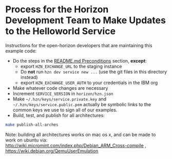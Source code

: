 # Process for the Horizon Development Team to Make Updates to the Helloworld Service

Instructions for the open-horizon developers that are maintaining this example code:

- Do the steps in the [README.md Preconditions](#preconditions) section, **except**:
  - export `HZN_EXCHANGE_URL` to the staging instance
  - Do **not** run `hzn dev service new ...` (use the git files in this directory instead)
  - export `HZN_EXCHANGE_USER_AUTH` to your credentials in the IBM org
- Make whatever code changes are necessary
- Increment `SERVICE_VERSION` in `horizon/hzn.json`
- Make `~/.hzn/keys/service.private.key` and `~/.hzn/keys/service.public.pem` actually be symbolic links to the common keys we use to sign all of our examples.
- Build, test, and publish for all architectures:

```bash
make publish-all-arches
```

Note: building all architectures works on mac os x, and can be made to work on ubuntu via: http://wiki.micromint.com/index.php/Debian_ARM_Cross-compile , https://wiki.debian.org/QemuUserEmulation

